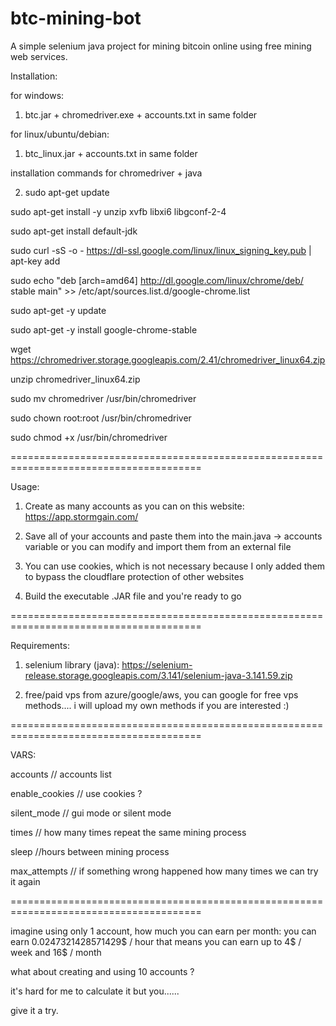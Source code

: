 # btc-mining-bot

A simple selenium java project for mining bitcoin online using free mining web services.

Installation:

for windows:
1) btc.jar + chromedriver.exe + accounts.txt in same folder 

for linux/ubuntu/debian:

1) btc_linux.jar + accounts.txt in same folder 


installation commands for chromedriver + java

2) sudo apt-get update
 
sudo apt-get install -y unzip xvfb libxi6 libgconf-2-4

sudo apt-get install default-jdk 

sudo curl -sS -o - https://dl-ssl.google.com/linux/linux_signing_key.pub | apt-key add

sudo echo "deb [arch=amd64]  http://dl.google.com/linux/chrome/deb/ stable main" >> /etc/apt/sources.list.d/google-chrome.list

sudo apt-get -y update

sudo apt-get -y install google-chrome-stable

wget https://chromedriver.storage.googleapis.com/2.41/chromedriver_linux64.zip

unzip chromedriver_linux64.zip

sudo mv chromedriver /usr/bin/chromedriver

sudo chown root:root /usr/bin/chromedriver

sudo chmod +x /usr/bin/chromedriver




=======================================================================================

Usage:

1) Create as many accounts as you can on this website:
https://app.stormgain.com/

2) Save all of your accounts and paste them into the main.java -> accounts variable or you can modify and import them from an external file

4) You can use cookies, which is not necessary because I only added them to bypass the cloudflare protection of other websites

6) Build the executable .JAR file and you're ready to go


=======================================================================================

Requirements:

1) selenium library (java):
https://selenium-release.storage.googleapis.com/3.141/selenium-java-3.141.59.zip

2) free/paid vps from azure/google/aws, you can google for free vps methods.... i will upload my own methods if you are interested :)

=======================================================================================

VARS:

accounts // accounts list

enable_cookies // use cookies ?

silent_mode // gui mode or silent mode

times // how many times repeat the same mining process

sleep //hours between mining process

max_attempts // if something wrong happened how many times we can try it again


=======================================================================================

imagine using only 1 account, how much you can earn per month:
you can earn 0.0247321428571429$ / hour
that means you can earn up to 4$ / week
and 16$ / month



what about creating and using 10 accounts ?

it's hard for me to calculate it but you......

give it a try.

